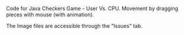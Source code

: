 Code for Java Checkers Game - User Vs. CPU. Movement by dragging pieces with mouse (with animation).

The Image files are accessible through the "Issues" tab.
